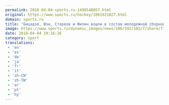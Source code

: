 ```yaml
---
permalink: 2018-04-04-sports.ru-1490548057.html
original: https://www.sports.ru/hockey/1061921027.html
domain: sports.ru
title: 'Бицадзе, Шэн, Старков и Филин вошли в состав молодежной сборной России на Турнир четырех наций'
image: https://www.sports.ru/dynamic_images/news/106/192/102/7/share/f795e1.png
date: 2018-04-04 19:16:26
category: sport
translations: 
 - 'en'
 - 'es'
 - 'de'
 - 'ja'
 - 'fr'
 - 'it'
 - 'zh-CN'
 - 'zh-TW'
 - 'ar'
 - 'pt'
 - 'hy'
---
```


